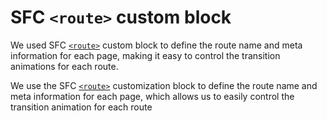 # SFC `<route>` custom block

We used SFC <route> [`<route>`](https://uvr.esm.is/guide/extending-routes.html#sfc-route-custom-block) custom block to define the route name and meta information for each page, making it easy to control the transition animations for each route.

We use the SFC [`<route>`](https://uvr.esm.is/guide/extending-routes.html#sfc-route-custom-block) customization block to define the route name and meta information for each page, which allows us to easily control the transition animation for each route

